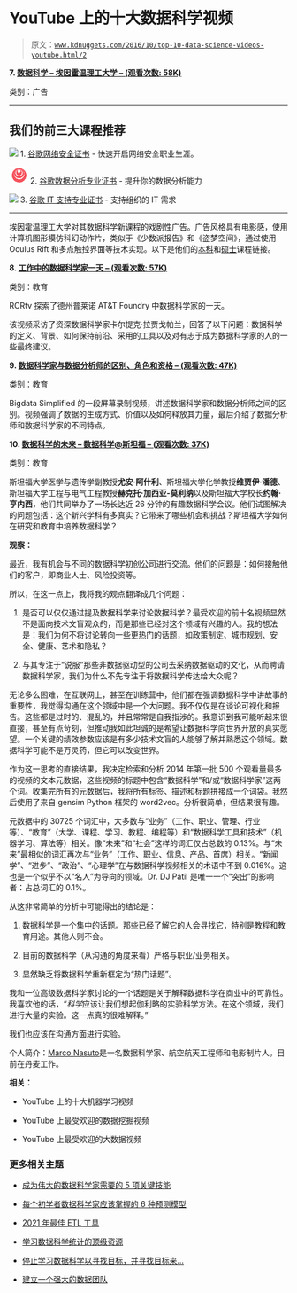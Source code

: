 # YouTube 上的十大数据科学视频

> 原文：[`www.kdnuggets.com/2016/10/top-10-data-science-videos-youtube.html/2`](https://www.kdnuggets.com/2016/10/top-10-data-science-videos-youtube.html/2)

**7\. [数据科学 – 埃因霍温理工大学 – (观看次数: 58K)](https://www.youtube.com/watch?v=7IJfSC8o6Y4)**

类别：广告

* * *

## 我们的前三大课程推荐

![](img/0244c01ba9267c002ef39d4907e0b8fb.png) 1\. [谷歌网络安全证书](https://www.kdnuggets.com/google-cybersecurity) - 快速开启网络安全职业生涯。

![](img/e225c49c3c91745821c8c0368bf04711.png) 2\. [谷歌数据分析专业证书](https://www.kdnuggets.com/google-data-analytics) - 提升你的数据分析能力

![](img/0244c01ba9267c002ef39d4907e0b8fb.png) 3\. [谷歌 IT 支持专业证书](https://www.kdnuggets.com/google-itsupport) - 支持组织的 IT 需求

* * *

埃因霍温理工大学对其数据科学新课程的戏剧性广告。广告风格具有电影感，使用计算机图形模仿科幻动作片，类似于《少数派报告》和《盗梦空间》，通过使用 Oculus Rift 和多点触控界面等技术实现。以下是他们的[本科](https://www.tue.nl/en/education/tue-bachelor-college/undergraduate-programs/data-science/)和[硕士](https://www.tue.nl/en/education/tue-graduate-school/masters-programs/data-science-in-engineering/)课程链接。

**8\. [工作中的数据科学家一天 – (观看次数: 57K)](https://www.youtube.com/watch?v=EaptTxhh6sM)**

类别：教育

RCRtv 探索了德州普莱诺 AT&T Foundry 中数据科学家的一天。

该视频采访了资深数据科学家卡尔提克·拉贾戈帕兰，回答了以下问题：数据科学的定义、背景、如何保持前沿、采用的工具以及对有志于成为数据科学家的人的一些最终建议。

**9\. [数据科学家与数据分析师的区别、角色和资格 – (观看次数: 47K)](https://www.youtube.com/watch?v=GiWqKE-yznE)**

类别：教育

Bigdata Simplified 的一段屏幕录制视频，讲述数据科学家和数据分析师之间的区别。视频强调了数据的生成方式、价值以及如何释放其力量，最后介绍了数据分析师和数据科学家的不同特点。

**10\. [数据科学的未来 – 数据科学@斯坦福 – (观看次数: 37K)](https://www.youtube.com/watch?v=hxXIJnjC_HI)**

类别：教育

斯坦福大学医学与遗传学副教授**尤安·阿什利**、斯坦福大学化学教授**维贾伊·潘德**、斯坦福大学工程与电气工程教授**赫克托·加西亚-莫利纳**以及斯坦福大学校长**约翰·亨内西**，他们共同举办了一场长达近 26 分钟的有趣数据科学会议。他们试图解决的问题包括：这个新兴学科有多真实？它带来了哪些机会和挑战？斯坦福大学如何在研究和教育中培养数据科学？

**观察：**

最近，我有机会与不同的数据科学初创公司进行交流。他们的问题是：如何接触他们的客户，即商业人士、风险投资等。

所以，在这一点上，我将我的观点翻译成几个问题：

1.  是否可以仅仅通过提及数据科学来讨论数据科学？最受欢迎的前十名视频显然不是面向技术文盲观众的，而是那些已经对这个领域有兴趣的人。我的想法是：我们为何不将讨论转向一些更热门的话题，如政策制定、城市规划、安全、健康、艺术和隐私？

1.  与其专注于“说服”那些非数据驱动型的公司去采纳数据驱动的文化，从而聘请数据科学家，我们为什么不先专注于将数据科学传达给大众呢？

无论多么困难，在互联网上，甚至在训练营中，他们都在强调数据科学中讲故事的重要性，我觉得沟通在这个领域中是一个大问题。我不仅仅是在谈论可视化和报告。这些都是过时的、混乱的，并且常常是自我指涉的。我意识到我可能听起来很直接，甚至有点苛刻，但推动我如此坦诚的是希望让数据科学向世界开放的真实愿望。一个关键的绩效参数应该是有多少技术文盲的人能够了解并熟悉这个领域。数据科学可能不是万灵药，但它可以改变世界。

作为这一思考的直接结果，我决定检索和分析 2014 年第一批 500 个观看量最多的视频的文本元数据，这些视频的标题中包含“数据科学”和/或“数据科学家”这两个词。收集完所有的元数据后，我将所有标签、描述和标题拼接成一个词袋。我然后使用了来自 gensim Python 框架的 word2vec。分析很简单，但结果很有趣。

元数据中的 30725 个词汇中，大多数与“业务”（工作、职业、管理、行业等）、“教育”（大学、课程、学习、教程、编程等）和“数据科学工具和技术”（机器学习、算法等）相关。像“未来”和“社会”这样的词汇仅占总数的 0.13%。与“未来”最相似的词汇再次与“业务”（工作、职业、信息、产品、首席）相关。“新闻学”、“进步”、“政治”、“心理学”在与数据科学视频相关的术语中不到 0.016%。这也是一个似乎不以“名人”为导向的领域。Dr. DJ Patil 是唯一一个“突出”的影响者：占总词汇的 0.1%。

从这非常简单的分析中可能得出的结论是：

1.  数据科学是一个集中的话题。那些已经了解它的人会寻找它，特别是教程和教育用途。其他人则不会。

1.  目前的数据科学（从沟通的角度来看）严格与职业/业务相关。

1.  显然缺乏将数据科学重新框定为“热门话题”。

我和一位高级数据科学家讨论的一个话题是关于解释数据科学在商业中的可靠性。我喜欢他的话，“*科学*应该让我们想起伽利略的实验科学方法。在这个领域，我们进行大量的实验。这一点真的很难解释。”

我们也应该在沟通方面进行实验。

个人简介：[Marco Nasuto](https://www.linkedin.com/in/marco-giuseppe-nasuto-276a8888)是一名数据科学家、航空航天工程师和电影制片人。目前在丹麦工作。

**相关：**

+   YouTube 上的十大机器学习视频

+   YouTube 上最受欢迎的数据挖掘视频

+   YouTube 上最受欢迎的大数据视频

### 更多相关主题

+   [成为伟大的数据科学家需要的 5 项关键技能](https://www.kdnuggets.com/2021/12/5-key-skills-needed-become-great-data-scientist.html)

+   [每个初学者数据科学家应该掌握的 6 种预测模型](https://www.kdnuggets.com/2021/12/6-predictive-models-every-beginner-data-scientist-master.html)

+   [2021 年最佳 ETL 工具](https://www.kdnuggets.com/2021/12/mozart-best-etl-tools-2021.html)

+   [学习数据科学统计的顶级资源](https://www.kdnuggets.com/2021/12/springboard-top-resources-learn-data-science-statistics.html)

+   [停止学习数据科学以寻找目标，并寻找目标来…](https://www.kdnuggets.com/2021/12/stop-learning-data-science-find-purpose.html)

+   [建立一个强大的数据团队](https://www.kdnuggets.com/2021/12/build-solid-data-team.html)
